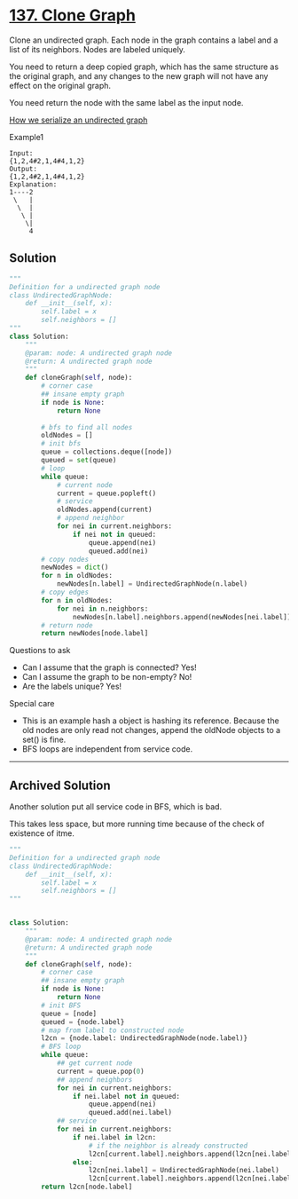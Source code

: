 # [137. Clone Graph](https://www.lintcode.com/problem/clone-graph/description)

Clone an undirected graph. Each node in the graph contains a label and a list of its neighbors. Nodes are labeled uniquely.

You need to return a deep copied graph, which has the same structure as the original graph, and any changes to the new graph will not have any effect on the original graph.

You need return the node with the same label as the input node.

[How we serialize an undirected graph](http://www.lintcode.com/help/graph/)

Example1
```
Input:
{1,2,4#2,1,4#4,1,2}
Output: 
{1,2,4#2,1,4#4,1,2}
Explanation:
1----2  
 \   |  
  \  |  
   \ |  
    \|  
     4   
```

## Solution
```python
"""
Definition for a undirected graph node
class UndirectedGraphNode:
    def __init__(self, x):
        self.label = x
        self.neighbors = []
"""
class Solution:
    """
    @param: node: A undirected graph node
    @return: A undirected graph node
    """
    def cloneGraph(self, node):
        # corner case
        ## insane empty graph
        if node is None:
            return None
            
        # bfs to find all nodes
        oldNodes = []
        # init bfs
        queue = collections.deque([node])
        queued = set(queue)
        # loop
        while queue:
            # current node
            current = queue.popleft()
            # service
            oldNodes.append(current)
            # append neighbor
            for nei in current.neighbors:
                if nei not in queued:
                    queue.append(nei)
                    queued.add(nei)
        # copy nodes
        newNodes = dict()
        for n in oldNodes:
            newNodes[n.label] = UndirectedGraphNode(n.label)
        # copy edges
        for n in oldNodes:
            for nei in n.neighbors:
                newNodes[n.label].neighbors.append(newNodes[nei.label])
        # return node
        return newNodes[node.label]
```
Questions to ask
- Can I assume that the graph is connected? Yes!
- Can I assume the graph to be non-empty? No!
- Are the labels unique? Yes!

Special care
- This is an example hash a object is hashing its reference. Because the old nodes are only read not changes, append the oldNode objects to a set() is fine.
- BFS loops are independent from service code.

---

## Archived Solution
Another solution put all service code in BFS, which is bad.

This takes less space, but more running time because of the check of existence of itme.
```python
"""
Definition for a undirected graph node
class UndirectedGraphNode:
    def __init__(self, x):
        self.label = x
        self.neighbors = []
"""


class Solution:
    """
    @param: node: A undirected graph node
    @return: A undirected graph node
    """
    def cloneGraph(self, node):
        # corner case
        ## insane empty graph
        if node is None:
            return None
        # init BFS
        queue = [node]
        queued = {node.label}
        # map from label to constructed node
        l2cn = {node.label: UndirectedGraphNode(node.label)}  
        # BFS loop
        while queue:
            ## get current node
            current = queue.pop(0)
            ## append neighbors
            for nei in current.neighbors:
                if nei.label not in queued:
                    queue.append(nei)
                    queued.add(nei.label)
            ## service
            for nei in current.neighbors:
                if nei.label in l2cn:
                    # if the neighbor is already constructed
                    l2cn[current.label].neighbors.append(l2cn[nei.label])
                else:
                    l2cn[nei.label] = UndirectedGraphNode(nei.label)
                    l2cn[current.label].neighbors.append(l2cn[nei.label])
        return l2cn[node.label]
```